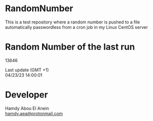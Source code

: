 # RandomNumber    
This is a test repository where a random number is pushed to a file automatically passwordless from a cron job in my Linux CentOS server    
# Random Number of the last run   
13646
      
Last update (GMT +1)    
04/23/23 14:00:01
# Developer    
Hamdy Abou El Anein   
hamdy.aea@protonmail.com
